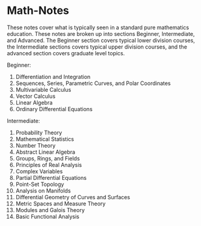 # Math-Notes
These notes cover what is typically seen in a standard pure mathematics education. These notes are broken up into sections Beginner, Intermediate, and Advanced. The Beginner section covers typical lower division courses, the Intermediate sections covers typical upper division courses, and the advanced section covers graduate level topics.

Beginner:
1. Differentiation and Integration
2. Sequences, Series, Parametric Curves, and Polar Coordinates
3. Multivariable Calculus
4. Vector Calculus
5. Linear Algebra
6. Ordinary Differential Equations

Intermediate:
1. Probability Theory
2. Mathematical Statistics
3. Number Theory
4. Abstract Linear Algebra
5. Groups, Rings, and Fields
6. Principles of Real Analysis
7. Complex Variables
8. Partial Differential Equations
9. Point-Set Topology
10. Analysis on Manifolds
11. Differential Geometry of Curves and Surfaces
12. Metric Spaces and Measure Theory
13. Modules and Galois Theory
14. Basic Functional Analysis
    
